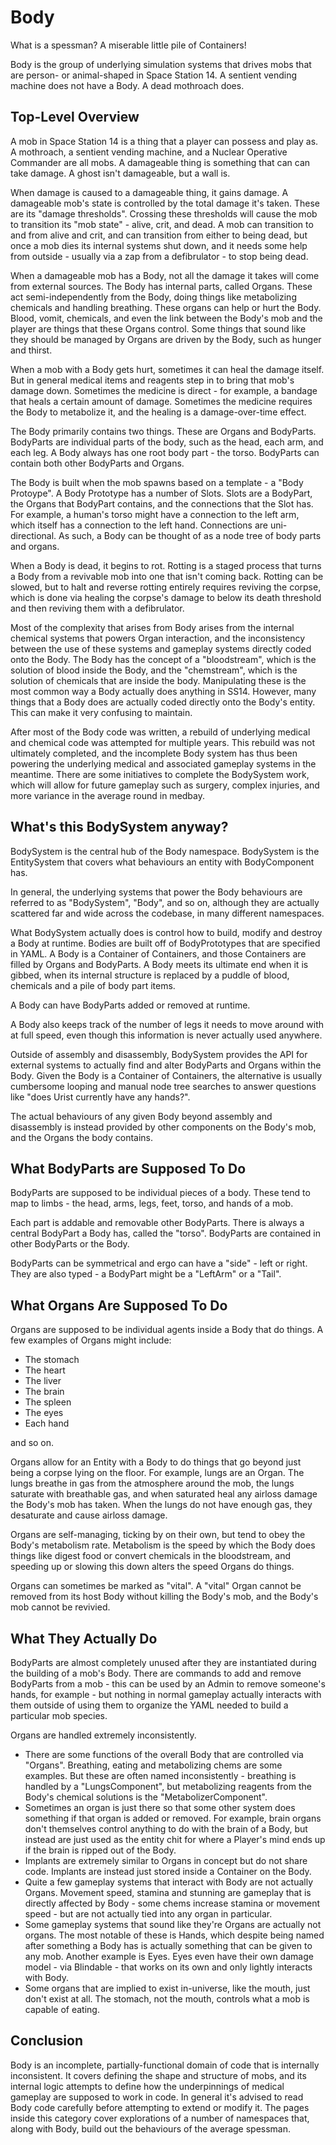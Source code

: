 # Body

What is a spessman? A miserable little pile of Containers!

Body is the group of underlying simulation systems that drives mobs that are person- or animal-shaped in Space Station 14. A sentient vending machine does not have a Body. A dead mothroach does.

## Top-Level Overview

A mob in Space Station 14 is a thing that a player can possess and play as. A mothroach, a sentient vending machine, and a Nuclear Operative Commander are all mobs. A damageable thing is something that can can take damage. A ghost isn't damageable, but a wall is. 

When damage is caused to a damageable thing, it gains damage. A damageable mob's state is controlled by the total damage it's taken. These are its "damage thresholds". Crossing these thresholds will cause the mob to transition its "mob state" - alive, crit, and dead. A mob can transition to and from alive and crit, and can transition from either to being dead, but once a mob dies its internal systems shut down, and it needs some help from outside - usually via a zap from a defibrulator - to stop being dead.

When a damageable mob has a Body, not all the damage it takes will come from external sources. The Body has internal parts, called Organs. These act semi-independently from the Body, doing things like metabolizing chemicals and handling breathing. These organs can help or hurt the Body. Blood, vomit, chemicals, and even the link between the Body's mob and the player are things that these Organs control. Some things that sound like they should be managed by Organs are driven by the Body, such as hunger and thirst.

When a mob with a Body gets hurt, sometimes it can heal the damage itself. But in general medical items and reagents step in to bring that mob's damage down. Sometimes the medicine is direct - for example, a bandage that heals a certain amount of damage. Sometimes the medicine requires the Body to metabolize it, and the healing is a damage-over-time effect.

The Body primarily contains two things. These are Organs and BodyParts. BodyParts are individual parts of the body, such as the head, each arm, and each leg. A Body always has one root body part - the torso. BodyParts can contain both other BodyParts and Organs.

The Body is built when the mob spawns based on a template - a "Body Protoype". A Body Prototype has a number of Slots. Slots are a BodyPart, the Organs that BodyPart contains, and the connections that the Slot has. For example, a human's torso might have a connection to the left arm, which itself has a connection to the left hand. Connections are uni-directional. As such, a Body can be thought of as a node tree of body parts and organs.

When a Body is dead, it begins to rot. Rotting is a staged process that turns a Body from a revivable mob into one that isn't coming back. Rotting can be slowed, but to halt and reverse rotting entirely requires reviving the corpse, which is done via healing the corpse's damage to below its death threshold and then reviving them with a defibrulator.

Most of the complexity that arises from Body arises from the internal chemical systems that powers Organ interaction, and the inconsistency between the use of these systems and gameplay systems directly coded onto the Body. The Body has the concept of a "bloodstream", which is the solution of blood inside the Body, and the "chemstream", which is the solution of chemicals that are inside the body. Manipulating these is the most common way a Body actually does anything in SS14. However, many things that a Body does are actually coded directly onto the Body's entity. This can make it very confusing to maintain.

After most of the Body code was written, a rebuild of underlying medical and chemical code was attempted for multiple years. This rebuild was not ultimately completed, and the incomplete Body system has thus been powering the underlying medical and associated gameplay systems in the meantime. There are some initiatives to complete the BodySystem work, which will allow for future gameplay such as surgery, complex injuries, and more variance in the average round in medbay.

## What's this BodySystem anyway?

BodySystem is the central hub of the Body namespace. BodySystem is the EntitySystem that covers what behaviours an entity with BodyComponent has.

In general, the underlying systems that power the Body behaviours are referred to as "BodySystem", "Body", and so on, although they are actually scattered far and wide across the codebase, in many different namespaces.

What BodySystem actually does is control how to build, modify and destroy a Body at runtime. Bodies are built off of BodyPrototypes that are specified in YAML. A Body is a Container of Containers, and those Containers are filled by Organs and BodyParts. A Body meets its ultimate end when it is gibbed, when its internal structure is replaced by a puddle of blood, chemicals and a pile of body part items.

A Body can have BodyParts added or removed at runtime.

A Body also keeps track of the number of legs it needs to move around with at full speed, even though this information is never actually used anywhere.

Outside of assembly and disassembly, BodySystem provides the API for external systems to actually find and alter BodyParts and Organs within the Body. Given the Body is a Container of Containers, the alternative is usually cumbersome looping and manual node tree searches to answer questions like "does Urist currently have any hands?".

The actual behaviours of any given Body beyond assembly and disassembly is instead provided by other components on the Body's mob, and the Organs the body contains.

## What BodyParts are Supposed To Do

BodyParts are supposed to be individual pieces of a body. These tend to map to limbs - the head, arms, legs, feet, torso, and hands of a mob. 

Each part is addable and removable other BodyParts. There is always a central BodyPart a Body has, called the "torso". BodyParts are contained in other BodyParts or the Body.

BodyParts can be symmetrical and ergo can have a "side" - left or right. They are also typed - a BodyPart might be a "LeftArm" or a "Tail".

## What Organs Are Supposed To Do

Organs are supposed to be individual agents inside a Body that do things. A few examples of Organs might include:
* The stomach
* The heart
* The liver
* The brain
* The spleen
* The eyes
* Each hand

and so on.

Organs allow for an Entity with a Body to do things that go beyond just being a corpse lying on the floor. For example, lungs are an Organ. The lungs breathe in gas from the atmosphere around the mob, the lungs saturate with breathable gas, and when saturated heal any airloss damage the Body's mob has taken. When the lungs do not have enough gas, they desaturate and cause airloss damage.

Organs are self-managing, ticking by on their own, but tend to obey the Body's metabolism rate. Metabolism is the speed by which the Body does things like digest food or convert chemicals in the bloodstream, and speeding up or slowing this down alters the speed Organs do things.

Organs can sometimes be marked as "vital". A "vital" Organ cannot be removed from its host Body without killing the Body's mob, and the Body's mob cannot be revivied.

## What They Actually Do

BodyParts are almost completely unused after they are instantiated during the building of a mob's Body. There are commands to add and remove BodyParts from a mob - this can be used by an Admin to remove someone's hands, for example - but nothing in normal gameplay actually interacts with them outside of using them to organize the YAML needed to build a particular mob species. 

Organs are handled extremely inconsistently. 

* There are some functions of the overall Body that are controlled via "Organs". Breathing, eating and metabolizing chems are some examples. But these are often named inconsistently - breathing is handled by a "LungsComponent", but metabolizing reagents from the Body's chemical solutions is the "MetabolizerComponent". 
* Sometimes an organ is just there so that some other system does something if that organ is added or removed. For example, brain organs don't themselves control anything to do with the brain of a Body, but instead are just used as the entity chit for where a Player's mind ends up if the brain is ripped out of the Body.
* Implants are extremely similar to Organs in concept but do not share code. Implants are instead just stored inside a Container on the Body.
* Quite a few gameplay systems that interact with Body are not actually Organs. Movement speed, stamina and stunning are gameplay that is directly affected by Body - some chems increase stamina or movement speed - but are not actually tied into any organ in particular.
* Some gameplay systems that sound like they're Organs are actually not organs. The most notable of these is Hands, which despite being named after something a Body has is actually something that can be given to any mob. Another example is Eyes. Eyes even have their own damage model - via Blindable - that works on its own and only lightly interacts with Body. 
* Some organs that are implied to exist in-universe, like the mouth, just don't exist at all. The stomach, not the mouth, controls what a mob is capable of eating.

## Conclusion

Body is an incomplete, partially-functional domain of code that is internally inconsistent. It covers defining the shape and structure of mobs, and its internal logic attempts to define how the underpinnings of medical gameplay are supposed to work in code. In general it's advised to read Body code carefully before attempting to extend or modify it. The pages inside this category cover explorations of a number of namespaces that, along with Body, build out the behaviours of the average spessman.